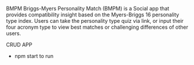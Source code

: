 BMPM
Briggs-Myers Personality Match (BMPM) is a Social app that provides compatibility insight based on the Myers-Briggs 16 personality type index. Users can take the personality type quiz via link, or input their four acronym type to view best matches or challenging differences of other users. 

CRUD APP

* npm start to run
